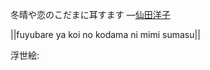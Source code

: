 冬晴や恋のこだまに耳すます
—[仙田洋子](https://ja.wikipedia.org/wiki/仙田洋子)

||fuyubare ya koi no kodama ni mimi sumasu||

浮世絵: